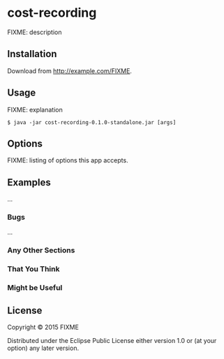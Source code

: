 # cost-recording

FIXME: description

## Installation

Download from http://example.com/FIXME.

## Usage

FIXME: explanation

    $ java -jar cost-recording-0.1.0-standalone.jar [args]

## Options

FIXME: listing of options this app accepts.

## Examples

...

### Bugs

...

### Any Other Sections
### That You Think
### Might be Useful

## License

Copyright © 2015 FIXME

Distributed under the Eclipse Public License either version 1.0 or (at
your option) any later version.
